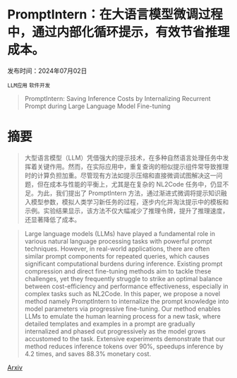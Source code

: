 # PromptIntern：在大语言模型微调过程中，通过内部化循环提示，有效节省推理成本。

发布时间：2024年07月02日

`LLM应用` `软件开发`

> PromptIntern: Saving Inference Costs by Internalizing Recurrent Prompt during Large Language Model Fine-tuning

# 摘要

> 大型语言模型（LLM）凭借强大的提示技术，在多种自然语言处理任务中发挥着关键作用。然而，在实际应用中，重复查询的相似提示组件常导致推理时的计算负担加重。尽管现有方法如提示压缩和直接微调试图解决这一问题，但在成本与性能的平衡上，尤其是在复杂的 NL2Code 任务中，仍显不足。为此，我们提出了 PromptIntern 方法，通过渐进式微调将提示知识融入模型参数，模拟人类学习新任务的过程，逐步内化并淘汰提示中的模板和示例。实验结果显示，该方法不仅大幅减少了推理令牌，提升了推理速度，还显著降低了成本。

> Large language models (LLMs) have played a fundamental role in various natural language processing tasks with powerful prompt techniques. However, in real-world applications, there are often similar prompt components for repeated queries, which causes significant computational burdens during inference. Existing prompt compression and direct fine-tuning methods aim to tackle these challenges, yet they frequently struggle to strike an optimal balance between cost-efficiency and performance effectiveness, especially in complex tasks such as NL2Code. In this paper, we propose a novel method namely PromptIntern to internalize the prompt knowledge into model parameters via progressive fine-tuning. Our method enables LLMs to emulate the human learning process for a new task, where detailed templates and examples in a prompt are gradually internalized and phased out progressively as the model grows accustomed to the task. Extensive experiments demonstrate that our method reduces inference tokens over 90%, speedups inference by 4.2 times, and saves 88.3% monetary cost.

[Arxiv](https://arxiv.org/abs/2407.02211)
